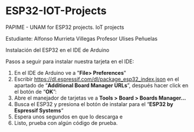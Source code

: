 # ESP32-IOT-Projects
PAPIME - UNAM for ESP32 projects. IoT projects 

Estudiante: Alfonso Murrieta Villegas
Profesor Ulises Peñuelas

Instalación del ESP32 en el IDE de Arduino 


Pasos a seguir para instalar nuestra tarjeta en el IDE:

1) En el IDE de Arduino ve a "**File> Preferences**"
2) Escribir https://dl.espressif.com/dl/package_esp32_index.json en el apartado de  “**Additional Board Manager URLs**”, después hacer click en el botón de “**OK**”:
3) Abre el manejador de tarjetas ve a **Tools > Board > Boards Manager…**
4) Busca el ESP32 y presiona el botón de instalar para el “**ESP32 by Espressif Systems**“
5) Espera unos segundos en que lo descarga e 
6) Listo, prueba con algún código de prueba.


